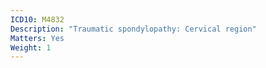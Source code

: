```yaml
---
ICD10: M4832
Description: "Traumatic spondylopathy: Cervical region"
Matters: Yes
Weight: 1
---
```


